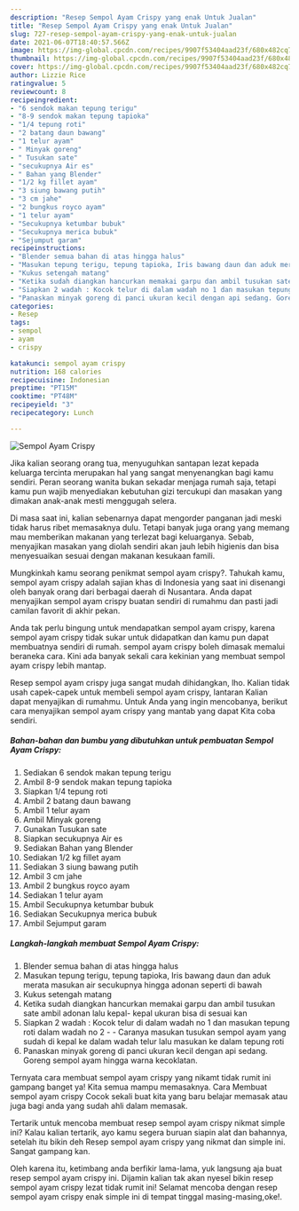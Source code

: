 ```yaml
---
description: "Resep Sempol Ayam Crispy yang enak Untuk Jualan"
title: "Resep Sempol Ayam Crispy yang enak Untuk Jualan"
slug: 727-resep-sempol-ayam-crispy-yang-enak-untuk-jualan
date: 2021-06-07T18:40:57.566Z
image: https://img-global.cpcdn.com/recipes/9907f53404aad23f/680x482cq70/sempol-ayam-crispy-foto-resep-utama.jpg
thumbnail: https://img-global.cpcdn.com/recipes/9907f53404aad23f/680x482cq70/sempol-ayam-crispy-foto-resep-utama.jpg
cover: https://img-global.cpcdn.com/recipes/9907f53404aad23f/680x482cq70/sempol-ayam-crispy-foto-resep-utama.jpg
author: Lizzie Rice
ratingvalue: 5
reviewcount: 8
recipeingredient:
- "6 sendok makan tepung terigu"
- "8-9 sendok makan tepung tapioka"
- "1/4 tepung roti"
- "2 batang daun bawang"
- "1 telur ayam"
- " Minyak goreng"
- " Tusukan sate"
- "secukupnya Air es"
- " Bahan yang Blender"
- "1/2 kg fillet ayam"
- "3 siung bawang putih"
- "3 cm jahe"
- "2 bungkus royco ayam"
- "1 telur ayam"
- "Secukupnya ketumbar bubuk"
- "Secukupnya merica bubuk"
- "Sejumput garam"
recipeinstructions:
- "Blender semua bahan di atas hingga halus"
- "Masukan tepung terigu, tepung tapioka, Iris bawang daun dan aduk merata masukan air secukupnya hingga adonan seperti di bawah"
- "Kukus setengah matang"
- "Ketika sudah diangkan hancurkan memakai garpu dan ambil tusukan sate ambil adonan lalu kepal- kepal ukuran bisa di sesuai kan"
- "Siapkan 2 wadah : Kocok telur di dalam wadah no 1 dan masukan tepung roti dalam wadah no 2   Caranya masukan tusukan sempol ayam yang sudah di kepal ke dalam wadah telur lalu masukan ke dalam tepung roti"
- "Panaskan minyak goreng di panci ukuran kecil dengan api sedang. Goreng sempol ayam hingga warna kecoklatan."
categories:
- Resep
tags:
- sempol
- ayam
- crispy

katakunci: sempol ayam crispy 
nutrition: 168 calories
recipecuisine: Indonesian
preptime: "PT15M"
cooktime: "PT48M"
recipeyield: "3"
recipecategory: Lunch

---
```



![Sempol Ayam Crispy](https://img-global.cpcdn.com/recipes/9907f53404aad23f/680x482cq70/sempol-ayam-crispy-foto-resep-utama.jpg)

Jika kalian seorang orang tua, menyuguhkan santapan lezat kepada keluarga tercinta merupakan hal yang sangat menyenangkan bagi kamu sendiri. Peran seorang  wanita bukan sekadar menjaga rumah saja, tetapi kamu pun wajib menyediakan kebutuhan gizi tercukupi dan masakan yang dimakan anak-anak mesti menggugah selera.

Di masa  saat ini, kalian sebenarnya dapat mengorder panganan jadi meski tidak harus ribet memasaknya dulu. Tetapi banyak juga orang yang memang mau memberikan makanan yang terlezat bagi keluarganya. Sebab, menyajikan masakan yang diolah sendiri akan jauh lebih higienis dan bisa menyesuaikan sesuai dengan makanan kesukaan famili. 



Mungkinkah kamu seorang penikmat sempol ayam crispy?. Tahukah kamu, sempol ayam crispy adalah sajian khas di Indonesia yang saat ini disenangi oleh banyak orang dari berbagai daerah di Nusantara. Anda dapat menyajikan sempol ayam crispy buatan sendiri di rumahmu dan pasti jadi camilan favorit di akhir pekan.

Anda tak perlu bingung untuk mendapatkan sempol ayam crispy, karena sempol ayam crispy tidak sukar untuk didapatkan dan kamu pun dapat membuatnya sendiri di rumah. sempol ayam crispy boleh dimasak memalui beraneka cara. Kini ada banyak sekali cara kekinian yang membuat sempol ayam crispy lebih mantap.

Resep sempol ayam crispy juga sangat mudah dihidangkan, lho. Kalian tidak usah capek-capek untuk membeli sempol ayam crispy, lantaran Kalian dapat menyajikan di rumahmu. Untuk Anda yang ingin mencobanya, berikut cara menyajikan sempol ayam crispy yang mantab yang dapat Kita coba sendiri.

<!--inarticleads1-->

##### Bahan-bahan dan bumbu yang dibutuhkan untuk pembuatan Sempol Ayam Crispy:

1. Sediakan 6 sendok makan tepung terigu
1. Ambil 8-9 sendok makan tepung tapioka
1. Siapkan 1/4 tepung roti
1. Ambil 2 batang daun bawang
1. Ambil 1 telur ayam
1. Ambil  Minyak goreng
1. Gunakan  Tusukan sate
1. Siapkan secukupnya Air es
1. Sediakan  Bahan yang Blender
1. Sediakan 1/2 kg fillet ayam
1. Sediakan 3 siung bawang putih
1. Ambil 3 cm jahe
1. Ambil 2 bungkus royco ayam
1. Sediakan 1 telur ayam
1. Ambil Secukupnya ketumbar bubuk
1. Sediakan Secukupnya merica bubuk
1. Ambil Sejumput garam




<!--inarticleads2-->

##### Langkah-langkah membuat Sempol Ayam Crispy:

1. Blender semua bahan di atas hingga halus
1. Masukan tepung terigu, tepung tapioka, Iris bawang daun dan aduk merata masukan air secukupnya hingga adonan seperti di bawah
1. Kukus setengah matang
1. Ketika sudah diangkan hancurkan memakai garpu dan ambil tusukan sate ambil adonan lalu kepal- kepal ukuran bisa di sesuai kan
1. Siapkan 2 wadah : Kocok telur di dalam wadah no 1 dan masukan tepung roti dalam wadah no 2  -  - Caranya masukan tusukan sempol ayam yang sudah di kepal ke dalam wadah telur lalu masukan ke dalam tepung roti
1. Panaskan minyak goreng di panci ukuran kecil dengan api sedang. Goreng sempol ayam hingga warna kecoklatan.




Ternyata cara membuat sempol ayam crispy yang nikamt tidak rumit ini gampang banget ya! Kita semua mampu memasaknya. Cara Membuat sempol ayam crispy Cocok sekali buat kita yang baru belajar memasak atau juga bagi anda yang sudah ahli dalam memasak.

Tertarik untuk mencoba membuat resep sempol ayam crispy nikmat simple ini? Kalau kalian tertarik, ayo kamu segera buruan siapin alat dan bahannya, setelah itu bikin deh Resep sempol ayam crispy yang nikmat dan simple ini. Sangat gampang kan. 

Oleh karena itu, ketimbang anda berfikir lama-lama, yuk langsung aja buat resep sempol ayam crispy ini. Dijamin kalian tak akan nyesel bikin resep sempol ayam crispy lezat tidak rumit ini! Selamat mencoba dengan resep sempol ayam crispy enak simple ini di tempat tinggal masing-masing,oke!.

